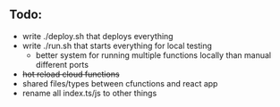 ## Todo:

- write ./deploy.sh that deploys everything
- write ./run.sh that starts everything for local testing
  - better system for running multiple functions locally than manual different ports
- ~~hot reload cloud functions~~
- shared files/types between cfunctions and react app
- rename all index.ts/js to other things
